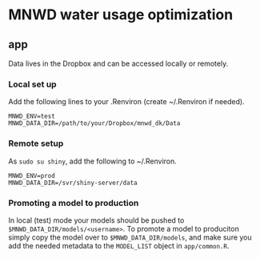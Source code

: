 # MNWD water usage optimization

## app

Data lives in the Dropbox and can be accessed locally or remotely.

### Local set up

Add the following lines to your .Renviron (create ~/.Renviron if needed).

    MNWD_ENV=test
    MNWD_DATA_DIR=/path/to/your/Dropbox/mnwd_dk/Data

### Remote setup

As `sudo su shiny`, add the following to ~/.Renviron.

    MNWD_ENV=prod
    MNWD_DATA_DIR=/svr/shiny-server/data

### Promoting a model to production

In local (test) mode your models should be pushed to `$MNWD_DATA_DIR/models/<username>`. To promote a model to produciton simply copy the model over to `$MNWD_DATA_DIR/models`, and make sure you add the needed metadata to the `MODEL_LIST` object in `app/common.R`.
